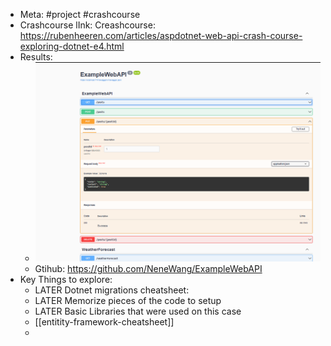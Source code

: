 - Meta: #project #crashcourse
- Crashcourse lInk: Creashcourse: https://rubenheeren.com/articles/aspdotnet-web-api-crash-course-exploring-dotnet-e4.html
- Results:
	- ![image.png](../assets/image_1712948432710_0.png)
	- Gtihub: https://github.com/NeneWang/ExampleWebAPI
- Key Things to explore:
	- LATER Dotnet migrations cheatsheet:
	- LATER Memorize pieces of the code to setup
	- LATER Basic Libraries that were used on this case
	- [[entitity-framework-cheatsheet]]
	-
